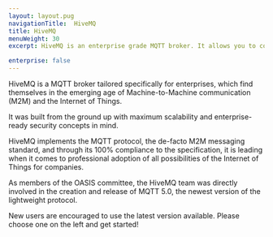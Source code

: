 ```yaml
---
layout: layout.pug
navigationTitle:  HiveMQ
title: HiveMQ
menuWeight: 30
excerpt: HiveMQ is an enterprise grade MQTT broker. It allows you to connect millions of devices using the MQTT protocol.

enterprise: false
---
```


HiveMQ is a MQTT broker tailored specifically for enterprises, which find themselves in the emerging age of Machine-to-Machine communication (M2M) and the Internet of Things.

It was built from the ground up with maximum scalability and enterprise-ready security concepts in mind.

HiveMQ implements the MQTT protocol, the de-facto M2M messaging standard, and through its 100% compliance to the specification, it is leading when it comes to professional adoption of all possibilities of the Internet of Things for companies.

As members of the OASIS committee, the HiveMQ team was directly involved in the creation and release of MQTT 5.0, the newest version of the lightweight protocol.

New users are encouraged to use the latest version available. Please choose one on the left and get started!
